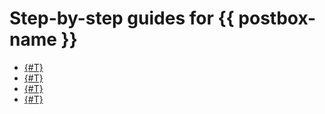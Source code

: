 # Step-by-step guides for {{ postbox-name }}

* [{#T}](create-adress.md)
* [{#T}](check-domain.md)
* [{#T}](create-configuration.md)
* [{#T}](bind-configuration.md)

